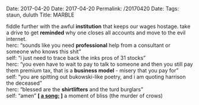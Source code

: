Date: 2017-04-20
Date: 2017-04-20
Permalink: /20170420
Date: 
Tags: staun, duluth
Title: MARBLE
  
fiddle further with the awful **institution** that keeps our wages hostage. take a drive to get **reminded** why one closes all accounts and move to the evil internet.  
herc: “sounds like you need **professional** help from a consultant or someone who knows this shit”  
self: “i just need to trace back the inks pros of 31 stocks”  
herc: “you even have to wait to pay to talk to someone and then you still pay them premium tax, that is a **business model** - misery that you pay for”  
self: “you are spitting out bukowski-like poetry, and i am quoting harrison the deceased”  
herc: “blessed are the **shirtlifters** and the turd burglars”  
self: “amen”
**[ [a song:](https://www.youtube.com/watch?v=djD2VR8U-LM) ]** a moment of bliss (the murder of crows)